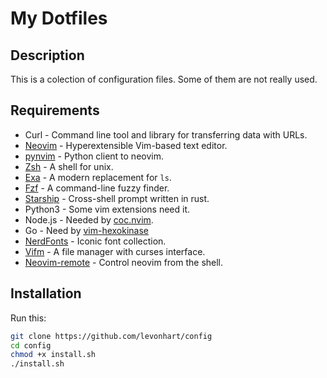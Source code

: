 My Dotfiles
===========

## Description

This is a colection of configuration files.
Some of them are not really used.

## Requirements

- Curl - Command line tool and library for transferring data with URLs.
- [Neovim](https://neovim.io/) - Hyperextensible Vim-based text editor.
- [pynvim](https://github.com/neovim/pynvim) - Python client to neovim.
- [Zsh](http://zsh.sourceforge.net/) - A shell for unix.
- [Exa](https://the.exa.website/) - A modern replacement for `ls`.
- [Fzf](https://github.com/junegunn/fzf) - A command-line fuzzy finder.
- [Starship](https://starship.rs/) - Cross-shell prompt written in rust.
- Python3 - Some vim extensions need it.
- Node.js - Needed by [coc.nvim](https://github.com/neoclide/coc.nvim).
- Go - Need by [vim-hexokinase](https://github.com/rrethy/vim-hexokinase)
- [NerdFonts](https://www.nerdfonts.com/) - Iconic font collection.
- [Vifm](https://vifm.info/) - A file manager with curses interface.
- [Neovim-remote](https://github.com/mhinz/neovim-remote) - Control neovim from the shell.

## Installation

Run this:

```sh
git clone https://github.com/levonhart/config
cd config
chmod +x install.sh
./install.sh
```
